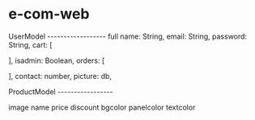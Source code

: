 # e-com-web

UserModel ------------------
full name: String,
email: String,
password: String,
cart: [

],
isadmin: Boolean,
orders: [

],
contact: number,
picture: db,


ProductModel -----------------

image
name
price
discount
bgcolor
panelcolor
textcolor